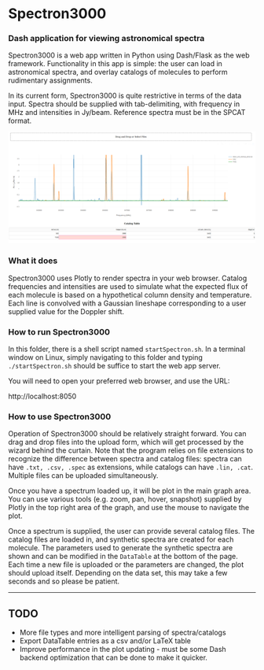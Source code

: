 # Spectron3000

### Dash application for viewing astronomical spectra

Spectron3000 is a web app written in Python using Dash/Flask as the
web framework. Functionality in this app is simple: the user can load
in astronomical spectra, and overlay catalogs of molecules to perform
rudimentary assignments.

In its current form, Spectron3000 is quite restrictive in terms of the
data input. Spectra should be supplied with tab-delimiting, with frequency
in MHz and intensities in Jy/beam. Reference spectra must be in the SPCAT
format.

![screenshot](live.png)

### What it does

Spectron3000 uses Plotly to render spectra in your web browser. Catalog
frequencies and intensities are used to simulate what the expected flux
of each molecule is based on a hypothetical column density and temperature.
Each line is convolved with a Gaussian lineshape corresponding to a user
supplied value for the Doppler shift.

### How to run Spectron3000

In this folder, there is a shell script named `startSpectron.sh`. In a
terminal window on Linux, simply navigating to this folder and typing
`./startSpectron.sh` should be suffice to start the web app server.

You will need to open your preferred web browser, and use the URL:

http://localhost:8050

### How to use Spectron3000

Operation of Spectron3000 should be relatively straight forward. You
can drag and drop files into the upload form, which will get processed
by the wizard behind the curtain. Note that the program relies on file
extensions to recognize the difference between spectra and catalog files:
spectra can have `.txt, .csv, .spec` as extensions, while catalogs can
have `.lin, .cat`. Multiple files can be uploaded simultaneously.

Once you have a spectrum loaded up, it will be plot in the main graph
area. You can use various tools (e.g. zoom, pan, hover, snapshot) supplied
by Plotly in the top right area of the graph, and use the mouse to navigate
the plot.

Once a spectrum is supplied, the user can provide several catalog files.
The catalog files are loaded in, and synthetic spectra are created for each
molecule. The parameters used to generate the synthetic spectra are shown
and can be modified in the `DataTable` at the bottom of the page. Each time
a new file is uploaded or the parameters are changed, the plot should
upload itself. Depending on the data set, this may take a few seconds and
so please be patient.

---

## TODO

- More file types and more intelligent parsing of spectra/catalogs
- Export DataTable entries as a csv and/or LaTeX table
- Improve performance in the plot updating - must be some Dash backend
optimization that can be done to make it quicker.
